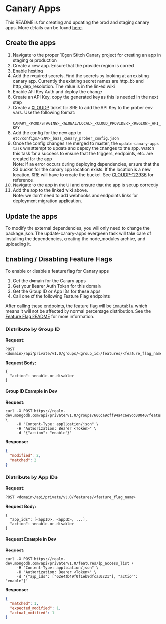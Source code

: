 # Canary Apps

This README is for creating and updating the prod and staging canary apps. More details can be found [here](https://wiki.corp.mongodb.com/display/MMS/Baas+Ops#BaasOps-CanaryApps).

## Create the apps

1. Navigate to the proper 10gen Stitch Canary project for creating an app in staging or production
2. Create a new app. Ensure that the provider region is correct
3. Enable hosting
4. Add the required secrets. Find the secrets by looking at an existing canary app. Currently the existing secret names are http_bb and http_dep_resolution. The value is in the linked wiki
5. Enable API Key Auth and deploy the change
6. Create an API Key, copy the generated key as this is needed in the next step
7. Create a [CLOUDP](https://jira.mongodb.org/browse/CLOUDP-125180) ticket for SRE to add the API Key to the prober env vars. Use the following format:\
&emsp;`CANARY_<PROD/STAGING>_<GLOBAL/LOCAL>_<CLOUD_PROVIDER>_<REGION>_API_KEY`
8. Add the config for the new app to `etc/configs/<ENV>_baas_canary_prober_config.json`
9. Once the config changes are merged to master, the `update-canary-apps task` will attempt to update and deploy the changes to the app. Watch this task for a success to ensure that the triggers, endpoints, etc. are created for the app\
Note: If an error occurs during deploying dependencies, ensure that the S3 bucket for the canary app location exists. If the location is a new location, SRE will have to create the bucket. See [CLOUDP-122936](https://jira.mongodb.org/browse/CLOUDP-122936) for reference.
10. Navigate to the app in the UI and ensure that the app is set up correctly
11. Add the app to the linked wiki above.\
Note: we don't need to add webhooks and endpoints links for deployment migration application.

## Update the apps

To modify the external dependencies, you will only need to change the package.json. The update-canary-apps evergreen task will take care of installing the dependencies, creating the node_modules archive, and uploading it.

## Enabling / Disabling Feature Flags

To enable or disable a feature flag for Canary apps

1. Get the domain for the Canary apps
2. Get your Bearer Auth Token for this domain
3. Get the Group ID or App IDs for these apps
4. Call one of the following Feature Flag endpoints

After calling these endpoints, the feature flag will be `immutable`, which means it will not be affected by normal percentage distribution. See the [Feature Flag README](../../app/featureflag/README.md) for more information.

### Distribute by Group ID

**Request:**

```shell
POST <domain>/api/private/v1.0/groups/<group_id>/features/<feature_flag_name>
```

**Request Body:**

```shell
{
  "action": <enable-or-disable>
}
```

#### Group ID Example in Dev

**Request:**

```shell
curl -X POST https://realm-dev.mongodb.com/api/private/v1.0/groups/606ca9cff94a4c6e9dc00040/features/ip_access_list \
     -H "Content-Type: application/json" \
     -H "Authorization: Bearer <Token>" \
     -d '{"action": "enable"}'
```

**Response:**

```json
{
  "modified": 2,
  "matched": 2
}
```

### Distribute by App IDs

**Request:**

```shell
POST <domain>/api/private/v1.0/features/<feature_flag_name>
```

**Request Body:**

```shell
{
  "app_ids": [<appID>, <appID>, ...],
  "action": <enable-or-disable>
}
```

#### Request Example in Dev

**Request:**

```shell
curl -X POST https://realm-dev.mongodb.com/api/private/v1.0/features/ip_access_list \
     -H "Content-Type: application/json" \
     -H "Authorization: Bearer <Token>" \
     -d '{"app_ids": ["62e42b49f0f1eb9dfca50221"], "action": "enable"}'
```

**Response:**

```json
{
  "matched": 1,
  "expected_modified": 1,
  "actual_modified": 1
}
```
